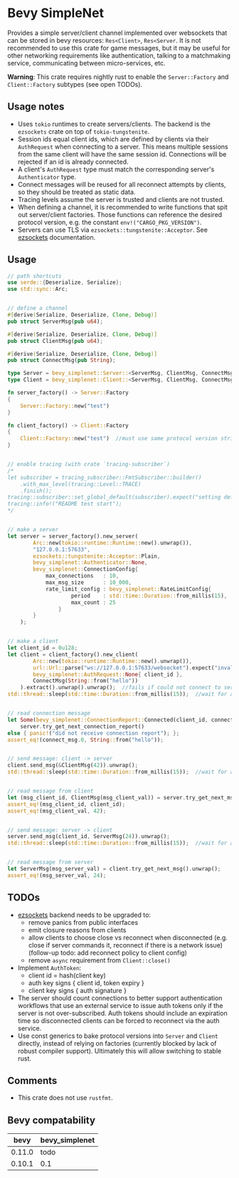 # Bevy SimpleNet

Provides a simple server/client channel implemented over websockets that can be stored in bevy resources: `Res<Client>`, `Res<Server`. It is not recommended to use this crate for game messages, but it may be useful for other networking requirements like authentication, talking to a matchmaking service, communicating between micro-services, etc.

**Warning**: This crate requires nightly rust to enable the `Server::Factory` and `Client::Factory` subtypes (see open TODOs).



## Usage notes

- Uses `tokio` runtimes to create servers/clients. The backend is the `ezsockets` crate on top of `tokio-tungstenite`.
- Session ids equal client ids, which are defined by clients via their `AuthRequest` when connecting to a server. This means multiple sessions from the same client will have the same session id. Connections will be rejected if an id is already connected.
- A client's `AuthRequest` type must match the corresponding server's `Authenticator` type.
- Connect messages will be reused for all reconnect attempts by clients, so they should be treated as static data.
- Tracing levels assume the server is trusted and clients are not trusted.
- When defining a channel, it is recommended to write functions that spit out server/client factories. Those functions can reference the desired protocol version, e.g. the constant `env!("CARGO_PKG_VERSION")`.
- Servers can use TLS via `ezsockets::tungstenite::Acceptor`. See [ezsockets](https://docs.rs/ezsockets/latest/ezsockets/) documentation.



## Usage

```rust
// path shortcuts
use serde::{Deserialize, Serialize};
use std::sync::Arc;


// define a channel
#[derive(Serialize, Deserialize, Clone, Debug)]
pub struct ServerMsg(pub u64);

#[derive(Serialize, Deserialize, Clone, Debug)]
pub struct ClientMsg(pub u64);

#[derive(Serialize, Deserialize, Clone, Debug)]
pub struct ConnectMsg(pub String);

type Server = bevy_simplenet::Server::<ServerMsg, ClientMsg, ConnectMsg>;
type Client = bevy_simplenet::Client::<ServerMsg, ClientMsg, ConnectMsg>;

fn server_factory() -> Server::Factory
{
    Server::Factory::new("test")
}

fn client_factory() -> Client::Factory
{
    Client::Factory::new("test")  //must use same protocol version string as the server
}


// enable tracing (with crate `tracing-subscriber`)
/*
let subscriber = tracing_subscriber::FmtSubscriber::builder()
    .with_max_level(tracing::Level::TRACE)
    .finish();
tracing::subscriber::set_global_default(subscriber).expect("setting default subscriber failed");
tracing::info!("README test start");
*/


// make a server
let server = server_factory().new_server(
        Arc::new(tokio::runtime::Runtime::new().unwrap()),
        "127.0.0.1:57633",
        ezsockets::tungstenite::Acceptor::Plain,
        bevy_simplenet::Authenticator::None,
        bevy_simplenet::ConnectionConfig{
            max_connections   : 10,
            max_msg_size      : 10_000,
            rate_limit_config : bevy_simplenet::RateLimitConfig{
                    period    : std::time::Duration::from_millis(15),
                    max_count : 25
                }
        }
    );


// make a client
let client_id = 0u128;
let client = client_factory().new_client(
        Arc::new(tokio::runtime::Runtime::new().unwrap()),
        url::Url::parse("ws://127.0.0.1:57633/websocket").expect("invalid websocket url"),
        bevy_simplenet::AuthRequest::None{ client_id },
        ConnectMsg(String::from("hello"))
    ).extract().unwrap().unwrap();  //fails if could not connect to server
std::thread::sleep(std::time::Duration::from_millis(15));  //wait for async machinery


// read connection message
let Some(bevy_simplenet::ConnectionReport::Connected(client_id, connect_msg)) =
    server.try_get_next_connection_report()
else { panic!("did not receive connection report"); };
assert_eq!(connect_msg.0, String::from("hello"));


// send message: client -> server
client.send_msg(&ClientMsg(42)).unwrap();
std::thread::sleep(std::time::Duration::from_millis(15));  //wait for async machinery


// read message from client
let (msg_client_id, ClientMsg(msg_client_val)) = server.try_get_next_msg().unwrap();
assert_eq!(msg_client_id, client_id);
assert_eq!(msg_client_val, 42);


// send message: server -> client
server.send_msg(client_id, ServerMsg(24)).unwrap();
std::thread::sleep(std::time::Duration::from_millis(15));  //wait for async machinery


// read message from server
let ServerMsg(msg_server_val) = client.try_get_next_msg().unwrap();
assert_eq!(msg_server_val, 24);
```



## TODOs

- [ezsockets](https://docs.rs/ezsockets/latest/ezsockets/) backend needs to be upgraded to:
    - remove panics from public interfaces
    - emit closure reasons from clients
    - allow clients to choose close vs reconnect when disconnected (e.g. close if server commands it, reconnect if there is a network issue) (follow-up todo: add reconnect policy to client config)
    - remove `async` requirement from `Client::close()`
- Implement `AuthToken`:
    - client id = hash(client key)
    - auth key signs { client id, token expiry }
    - client key signs { auth signature }
- The server should count connections to better support authentication workflows that use an external service to issue auth tokens only if the server is not over-subscribed. Auth tokens should include an expiration time so disconnected clients can be forced to reconnect via the auth service.
- Use const generics to bake protocol versions into `Server` and `Client` directly, instead of relying on factories (currently blocked by lack of robust compiler support). Ultimately this will allow switching to stable rust.



## Comments

- This crate does not use `rustfmt`.



## Bevy compatability

| bevy   | bevy_simplenet |
|--------|--------------|
| 0.11.0 | todo         |
| 0.10.1 | 0.1          |
